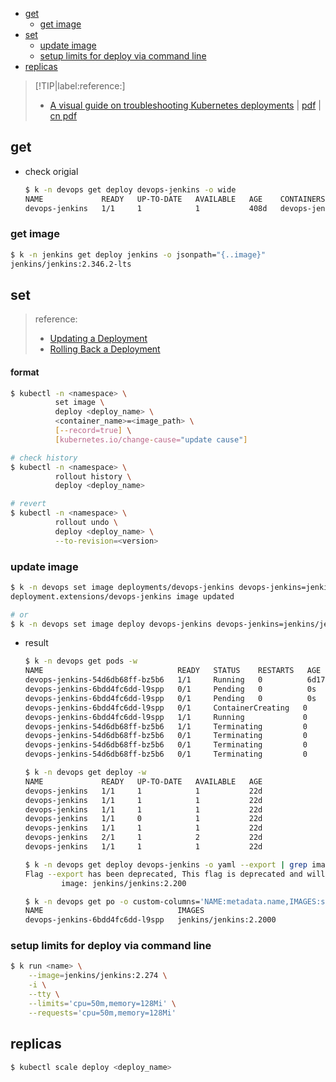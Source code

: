 <!-- START doctoc generated TOC please keep comment here to allow auto update -->
<!-- DON'T EDIT THIS SECTION, INSTEAD RE-RUN doctoc TO UPDATE -->

- [get](#get)
  - [get image](#get-image)
- [set](#set)
  - [update image](#update-image)
  - [setup limits for deploy via command line](#setup-limits-for-deploy-via-command-line)
- [replicas](#replicas)

<!-- END doctoc generated TOC please keep comment here to allow auto update -->

> [!TIP|label:reference:]
> - [A visual guide on troubleshooting Kubernetes deployments](https://learnk8s.io/troubleshooting-deployments) | [pdf](https://static.learnk8s.io/dac10c60ec5d2fe6bd3d3f8736cf0ce0.pdf) | [cn pdf](https://static.learnk8s.io/168db7d27bbf0e31a0bd038bf98757fd.pdf)

## get
- check origial
  ```bash
  $ k -n devops get deploy devops-jenkins -o wide
  NAME             READY   UP-TO-DATE   AVAILABLE   AGE    CONTAINERS       IMAGES                  SELECTOR
  devops-jenkins   1/1     1            1           408d   devops-jenkins   jenkins/jenkins:2.199   app=devops-jenkins
  ```

### get image
```bash
$ k -n jenkins get deploy jenkins -o jsonpath="{..image}"
jenkins/jenkins:2.346.2-lts
```

## set
> reference:
> - [Updating a Deployment](https://kubernetes.io/docs/concepts/workloads/controllers/deployment/#updating-a-deployment)
> - [Rolling Back a Deployment](https://kubernetes.io/docs/concepts/workloads/controllers/deployment/#rolling-back-a-deployment)

#### format
```bash
$ kubectl -n <namespace> \
          set image \
          deploy <deploy_name> \
          <container_name>=<image_path> \
          [--record=true] \
          [kubernetes.io/change-cause="update cause"]

# check history
$ kubectl -n <namespace> \
          rollout history \
          deploy <deploy_name>

# revert
$ kubectl -n <namespace> \
          rollout undo \
          deploy <deploy_name> \
          --to-revision=<version>
```

### update image
```bash
$ k -n devops set image deployments/devops-jenkins devops-jenkins=jenkins/jenkins:2.200
deployment.extensions/devops-jenkins image updated

# or
$ k -n devops set image deploy devops-jenkins devops-jenkins=jenkins/jenkins:2.200
```

- result
  ```bash
  $ k -n devops get pods -w
  NAME                              READY   STATUS    RESTARTS   AGE
  devops-jenkins-54d6db68ff-bz5b6   1/1     Running   0          6d17h
  devops-jenkins-6bdd4fc6dd-l9spp   0/1     Pending   0          0s
  devops-jenkins-6bdd4fc6dd-l9spp   0/1     Pending   0          0s
  devops-jenkins-6bdd4fc6dd-l9spp   0/1     ContainerCreating   0          0s
  devops-jenkins-6bdd4fc6dd-l9spp   1/1     Running             0          8s
  devops-jenkins-54d6db68ff-bz5b6   1/1     Terminating         0          6d17h
  devops-jenkins-54d6db68ff-bz5b6   0/1     Terminating         0          6d17h
  devops-jenkins-54d6db68ff-bz5b6   0/1     Terminating         0          6d17h
  devops-jenkins-54d6db68ff-bz5b6   0/1     Terminating         0          6d17h

  $ k -n devops get deploy -w
  NAME             READY   UP-TO-DATE   AVAILABLE   AGE
  devops-jenkins   1/1     1            1           22d
  devops-jenkins   1/1     1            1           22d
  devops-jenkins   1/1     1            1           22d
  devops-jenkins   1/1     0            1           22d
  devops-jenkins   1/1     1            1           22d
  devops-jenkins   2/1     1            2           22d
  devops-jenkins   1/1     1            1           22d

  $ k -n devops get deploy devops-jenkins -o yaml --export | grep image\:
  Flag --export has been deprecated, This flag is deprecated and will be removed in future.
          image: jenkins/jenkins:2.200

  $ k -n devops get po -o custom-columns='NAME:metadata.name,IMAGES:spec.containers[*].image'
  NAME                              IMAGES
  devops-jenkins-6bdd4fc6dd-l9spp   jenkins/jenkins:2.2000
  ```

### setup limits for deploy via command line
```bash
$ k run <name> \
    --image=jenkins/jenkins:2.274 \
    -i \
    --tty \
    --limits='cpu=50m,memory=128Mi' \
    --requests='cpu=50m,memory=128Mi'
```

## replicas
```bash
$ kubectl scale deploy <deploy_name>
```

